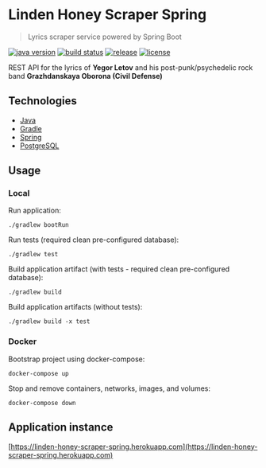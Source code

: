 # Linden Honey Scraper Spring

> Lyrics scraper service powered by Spring Boot

[![java version][java-image]][java-url]
[![build status][travis-image]][travis-url]
[![release][release-image]][release-url]
[![license][license-image]][license-url]

[java-image]: https://img.shields.io/badge/java-%3E%3D11-brightgreen.svg?style=flat-square
[java-url]: http://www.oracle.com/technetwork/java/javase/downloads/index.html
[release-image]: https://img.shields.io/github/release/linden-honey/linden-honey-scraper-spring.svg?style=flat-square
[release-url]: https://github.com/linden-honey/linden-honey-scraper-spring/releases
[travis-image]: https://img.shields.io/travis/linden-honey/linden-honey-scraper-spring/master.svg?style=flat-square
[travis-url]: https://travis-ci.org/linden-honey/linden-honey-scraper-spring
[license-image]: https://img.shields.io/github/license/mashape/apistatus.svg?style=flat-square
[license-url]: https://github.com/linden-honey/linden-honey-scraper-spring/blob/master/LICENSE

REST API for the lyrics of __Yegor Letov__ and his post-punk/psychedelic rock band __Grazhdanskaya Oborona (Civil Defense)__

## Technologies

* [Java](https://www.oracle.com/technetwork/java/javase/overview/index.html)
* [Gradle](https://gradle.org/)
* [Spring](https://spring.io/)
* [PostgreSQL](https://www.postgresql.org/)

## Usage

### Local

Run application:
```
./gradlew bootRun
```

Run tests (required clean pre-configured database):
```
./gradlew test
```

Build application artifact (with tests - required clean pre-configured database):
```
./gradlew build
```

Build application artifacts (without tests):
```
./gradlew build -x test
```

### Docker

Bootstrap project using docker-compose:
```
docker-compose up
```

Stop and remove containers, networks, images, and volumes:
```
docker-compose down
```

## Application instance

[https://linden-honey-scraper-spring.herokuapp.com](https://linden-honey-scraper-spring.herokuapp.com)
